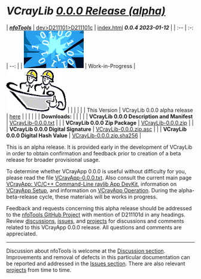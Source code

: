 <!-- index.md 0.0.3                 UTF-8                          2023-01-12
     ----1----|----2----|----3----|----4----|----5----|----6----|----7----|--*

                     VCRAYLIB 0.0.0 RELEASE (ALPHA)
     -->

# ***VCrayLib** [0.0.0 Release (alpha)](.)*

| ***[nfoTools](../../../)*** | [dev](../../)[>D211101](../)[>D211101c](.) |
[index.html](index.html) ***0.0.4 2023-01-12*** |
| :--                |       :-:          | --: |
| ![nfotools](../../../images/nfoWorks-2014-06-02-1702-LogoSmall.png) | Work-in-Progress | ![Hard Hat Area](../../../images/hardhat-logo.gif) |
|              |                     |           |
| This Version | VCrayLib 0.0.0 alpha release | [here](.) |
|              |                              |           |
| **Downloads:** |                            |           |
|   | **VCrayLib 0.0.0 Description and Manifest** | [VCrayLib-0.0.0.txt](VCrayLib-0.0.0.txt) |
|   | **VCrayLib 0.0.0 Zip Package** | [VCrayLib-0.0.0.zip](VCrayLib-0.0.0.zip) |
|   | **VCrayLib 0.0.0 Digital Signature** | [VCrayLib-0.0.0.zip.asc](VCrayLib-0.0.0.zip.asc) |
|   | **VCrayLib 0.0.0 Digital Hash Value** | [VCrayLib-0.0.0.zip.sha256](VCrayLib-0.0.0.zip.sha256) |

This is an alpha release.  It is provided early in the development of VCrayLib
in order to obtain confirmation and feedback prior to creation of a beta
release for broader provisional usage.

To determine whether VCrayApp 0.0.0 is useful without difficulty for you,
please read the file [VCrayApp-0.0.0.txt](VCrayApp-0.0.0.txt).  Also consult
the current main page [VCrayApp: VC/C++ Command-Line raylib App DevKit](..),
information on [VCrayApp Setup](../D211101a), and information on
[VCrayApp Operation](../D211101b).  During the alpha-beta-release cycle, these
materials will be works in progress.

Feedback and requests concerning this alpha release should be addressed to the
[nfoTools GitHub Project](https://github.com/orcmid/nfoTools) with mention of
D211101d in any headings.  Review [discussions](VCrayApp-0.0.0.txt),
[issues](https://github.com/orcmid/nfoTools/issues), and
[projects](https://github.com/orcmid/nfoTools/projects) for discussions and
comments related to this VCrayApp 0.0.0 release.  All questions and comments
are appreciated.

----

Discussion about nfoTools is welcome at the
[Discussion section](https://github.com/orcmid/nfoTools/discussions).
Improvements and removal of defects in this particular documentation can be
reported and addressed in the
[Issues section](https://github.com/orcmid/nfoTools/issues).  There are also
relevant [projects](https://github.com/orcmid/nfoTools/projects) from time to
time.

<!-- ----1----|----2----|----3----|----4----|----5----|----6----|----7----|--*

     0.0.4 2023-01-12T05:32Z Clean up formatting, wordsmith a little
     0.0.3 2023-01-12T01:44Z Create provisional release notification
     0.0.2 2022-06-11T21:17Z Bring top banner up to standard
     0.0.1 2022-06-10T02:32Z Remove commented out boilerplate for now
     0.0.0 2022-06-10T00:41Z Create Initial Placeholder

                       *** end D161101d/index.md ***
     -->
